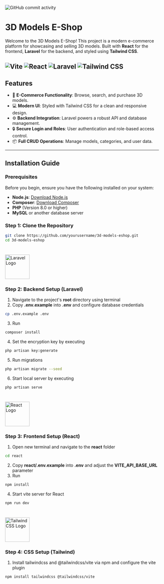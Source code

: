 ![GitHub commit activity](https://img.shields.io/github/commit-activity/total/lSeyL/Vaii_Laravel-React-Tailwind)

# 3D Models E-Shop

Welcome to the 3D Models E-Shop! This project is a modern e-commerce platform for showcasing and selling 3D models. Built with **React** for the frontend, **Laravel** for the backend, and styled using **Tailwind CSS**.

![Vite](https://img.shields.io/badge/Vite-646CFF?style=for-the-badge&logo=vite&logoColor=white)
![React](https://img.shields.io/badge/React-20232A?style=for-the-badge&logo=react&logoColor=61DAFB)
![Laravel](https://img.shields.io/badge/Laravel-FF2D20?style=for-the-badge&logo=laravel&logoColor=white)
![Tailwind CSS](https://img.shields.io/badge/Tailwind_CSS-06B6D4?style=for-the-badge&logo=tailwindcss&logoColor=white)
---

## Features

- 🛒 **E-Commerce Functionality**: Browse, search, and purchase 3D models.
- 💻 **Modern UI**: Styled with Tailwind CSS for a clean and responsive design.
- ⚙️ **Backend Integration**: Laravel powers a robust API and database management.
- 🔒 **Secure Login and Roles**: User authentication and role-based access control.
- 📦 **Full CRUD Operations**: Manage models, categories, and user data.

---

## Installation Guide

### Prerequisites

Before you begin, ensure you have the following installed on your system:

- **Node.js**: [Download Node.js](https://nodejs.org/)
- **Composer**: [Download Composer](https://getcomposer.org/)
- **PHP** (Version 8.0 or higher)
- **MySQL** or another database server

### Step 1: Clone the Repository

```bash
git clone https://github.com/yourusername/3d-models-eshop.git
cd 3d-models-eshop
```

#
<p align="left"><a href="https://laravel.com" target="_blank"><img src="https://upload.wikimedia.org/wikipedia/commons/9/9a/Laravel.svg" alt="Laravel Logo" height="80" ></a></p>

### Step 2: Backend Setup (Laravel)
1. Navigate to the project's **root** directory using terminal
2. Copy **.env.example** into **.env** and configure database credentials
```bash
cp .env.example .env
``` 
3. Run
```bash
composer install
```  
4. Set the encryption key by executing
```bash
php artisan key:generate
``` 
5. Run migrations
```bash
php artisan migrate --seed
``` 
6. Start local server by executing
```bash
php artisan serve
``` 



# 
<p align="left"><a href="https://react.dev" target="_blank"> <img src="https://upload.wikimedia.org/wikipedia/commons/a/a7/React-icon.svg" alt="React Logo" height="80"></a></p>   

### Step 3: Frontend Setup (React)
1. Open new terminal and navigate to the **react** folder
```bash
cd react
``` 
2. Copy **react/.env.example** into **.env** and adjust the **VITE_API_BASE_URL** parameter
3. Run 
```bash
npm install
``` 
4. Start vite server for React
```bash
npm run dev
``` 



   #
<p align="left"><a href="https://tailwindcss.com" target="_blank"><img src="https://upload.wikimedia.org/wikipedia/commons/d/d5/Tailwind_CSS_Logo.svg" alt="Tailwind CSS Logo" height="80"></a></p>

### Step 4: CSS Setup (Tailwind)
1. Install tailwindcss and @tailwindcss/vite via npm and configure the vite plugin
```
npm install tailwindcss @tailwindcss/vite
```


